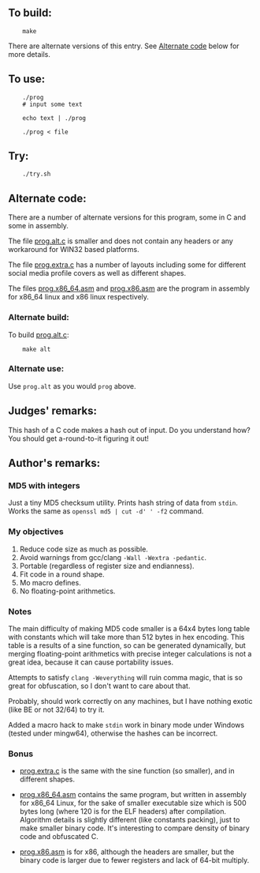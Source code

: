 ## To build:

``` <!---sh-->
    make
```

There are alternate versions of this entry. See [Alternate
code](#alternate-code) below for more details.


## To use:

``` <!---sh-->
    ./prog
    # input some text

    echo text | ./prog

    ./prog < file
```


## Try:

``` <!---sh-->
    ./try.sh
```


## Alternate code:

There are a number of alternate versions for this program, some in C and some in
assembly.

The file [prog.alt.c](%%REPO_URL%%/2020/kurdyukov1/prog.alt.c) is smaller and does not contain any
headers or any workaround for WIN32 based platforms.

The file [prog.extra.c](%%REPO_URL%%/2020/kurdyukov1/prog.extra.c) has a number of layouts including some for
different social media profile covers as well as different shapes.

The files [prog.x86_64.asm](%%REPO_URL%%/2020/kurdyukov1/prog.x86_64.asm) and [prog.x86.asm](%%REPO_URL%%/2020/kurdyukov1/prog.x86.asm)
are the program in assembly for x86_64 linux and x86 linux respectively.


### Alternate build:

To build [prog.alt.c](%%REPO_URL%%/2020/kurdyukov1/prog.alt.c):

``` <!---sh-->
    make alt
```


### Alternate use:

Use `prog.alt` as you would `prog` above.


## Judges' remarks:

This hash of a C code makes a hash out of input.
Do you understand how?
You should get a-round-to-it figuring it out!


## Author's remarks:

### MD5 with integers

Just a tiny MD5 checksum utility. Prints hash string of data from `stdin`.
Works the same as `openssl md5 | cut -d' ' -f2` command.

### My objectives

1. Reduce code size as much as possible.
2. Avoid warnings from gcc/clang `-Wall -Wextra -pedantic`.
3. Portable (regardless of register size and endianness).
4. Fit code in a round shape.
5. Mo macro defines.
6. No floating-point arithmetics.


### Notes

The main difficulty of making MD5 code smaller is a 64x4 bytes long table with
constants which will take more than 512 bytes in hex encoding. This table is a
results of a sine function, so can be generated dynamically, but merging
floating-point arithmetics with precise integer calculations is not a great
idea, because it can cause portability issues.

Attempts to satisfy `clang -Weverything` will ruin comma magic, that is so great
for obfuscation, so I don't want to care about that.

Probably, should work correctly on any machines, but I have nothing exotic (like
BE or not 32/64) to try it.

Added a macro hack to make `stdin` work in binary mode under Windows (tested
under mingw64), otherwise the hashes can be incorrect.


### Bonus

- [prog.extra.c](%%REPO_URL%%/2020/kurdyukov1/prog.extra.c) is the same with the sine function (so smaller),
and in different shapes.

- [prog.x86_64.asm](%%REPO_URL%%/2020/kurdyukov1/prog.x86_64.asm) contains the same program, but written in
assembly for x86_64 Linux, for the sake of smaller executable size which is 500
bytes long (where 120 is for the ELF headers) after compilation. Algorithm
details is slightly different (like constants packing), just to make smaller
binary code. It's interesting to compare density of binary code and obfuscated
C.

- [prog.x86.asm](%%REPO_URL%%/2020/kurdyukov1/prog.x86.asm) is for x86, although the headers are smaller, but
the binary code is larger due to fewer registers and lack of 64-bit multiply.

<!--

    Copyright © 1984-2024 by Landon Curt Noll. All Rights Reserved.

    You are free to share and adapt this file under the terms of this license:

        Creative Commons Attribution-ShareAlike 4.0 International (CC BY-SA 4.0)

    For more information, see:

        https://creativecommons.org/licenses/by-sa/4.0/

-->
